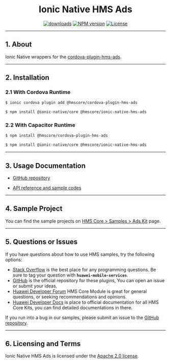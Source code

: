 <p align="center">
  <h1 align="center">Ionic Native HMS Ads</h1>
</p>


<p align="center">
  <a href="https://www.npmjs.com/package/@hmscore/ionic-native-hms-ads"><img src="https://img.shields.io/npm/dm/@hmscore/ionic-native-hms-ads?color=%23007EC6&style=for-the-badge" alt="downloads"></a>
  <a href="https://www.npmjs.com/package/@hmscore/ionic-native-hms-ads"><img src="https://img.shields.io/npm/v/@hmscore/ionic-native-hms-ads?color=%23ed2a1c&style=for-the-badge" alt="NPM version"></a>
  <a href="./LICENSE"><img src="https://img.shields.io/npm/l/@hmscore/ionic-native-hms-ads.svg?color=%3bcc62&style=for-the-badge" alt="License"></a>
</p>

----

## 1. About

Ionic Native wrappers for the [cordova-plugin-hms-ads](https://www.npmjs.com/package/@hmscore/cordova-plugin-hms-ads).

---

## 2. Installation

### 2.1 With Cordova Runtime

```bash
$ ionic cordova plugin add @hmscore/cordova-plugin-hms-ads
```

```bash
$ npm install @ionic-native/core @hmscore/ionic-native-hms-ads
```

### 2.2 With Capacitor Runtime

```bash
$ npm install @hmscore/cordova-plugin-hms-ads
```

```bash
$ npm install @ionic-native/core @hmscore/ionic-native-hms-ads
```

---

## 3. Usage Documentation

- [GitHub repository](https://github.com/HMS-Core/hms-cordova-plugin)

- [API reference and sample codes](https://developer.huawei.com/consumer/en/doc/development/HMS-Plugin-References-V1/ads-0000001050200658-V1?ha_source=hms1)

---

## 4. Sample Project

You can find the sample projects on [HMS Core > Samples > Ads Kit](https://developer.huawei.com/consumer/en/doc/overview/HMS-Core-Plugin?ha_source=hms1) page.

---

## 5. Questions or Issues

If you have questions about how to use HMS samples, try the following options:

- [Stack Overflow](https://stackoverflow.com/questions/tagged/huawei-mobile-services) is the best place for any programming questions. Be sure to tag your question with **`huawei-mobile-services`**.
- [GitHub](https://github.com/HMS-Core/hms-cordova-plugin) is the official repository for these plugins, You can open an issue or submit your ideas.
- [Huawei Developer Forum](https://forums.developer.huawei.com/forumPortal/en/home?fid=0101187876626530001&ha_source=hms1) HMS Core Module is great for general questions, or seeking recommendations and opinions.
- [Huawei Developer Docs](https://developer.huawei.com/consumer/en/doc/overview/HMS-Core-Plugin?ha_source=hms1) is place to official documentation for all HMS Core Kits, you can find detailed documentations in there.

If you run into a bug in our samples, please submit an issue to the [GitHub repository](https://github.com/HMS-Core/hms-cordova-plugin).

---

## 6. Licensing and Terms

Ionic Native HMS Ads is licensed under the [Apache 2.0 license](LICENSE).
